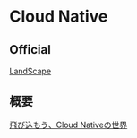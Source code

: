 # Cloud Native

## Official

[LandScape](https://landscape.cncf.io/)

## 概要

[飛び込もう、Cloud Nativeの世界](https://speakerdeck.com/jacopen/fei-biip-mou-cloud-nativefalseshi-jie)
